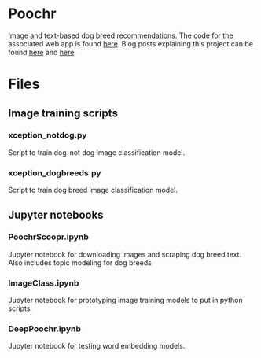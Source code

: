 # Poochr
Image and text-based dog breed recommendations. The code for the associated web app is found [here](https://www.github.com/aawiegel/PoochrFlask). Blog posts explaining this project can be found [here](https://aawiegel.github.io/2017/10/17/Poochr.html) and [here](https://aawiegel.github.io/2017/11/07/Poochr-2-Electric-Dogaloo.html).

# Files

## Image training scripts

### xception_notdog.py

Script to train dog-not dog image classification model.

### xception_dogbreeds.py

Script to train dog breed image classification model.

## Jupyter notebooks

### PoochrScoopr.ipynb

Jupyter notebook for downloading images and scraping dog breed text. Also includes topic modeling for dog breeds

### ImageClass.ipynb

Jupyter notebook for prototyping image training models to put in python scripts.

### DeepPoochr.ipynb

Jupyter notebook for testing word embedding models.
